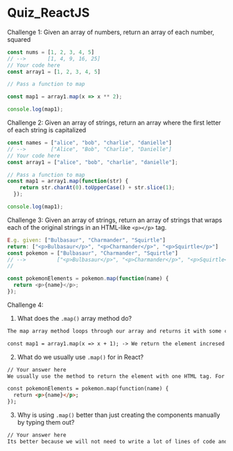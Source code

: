 # Quiz_ReactJS

Challenge 1:
Given an array of numbers, return an array of each number, squared


```js
const nums = [1, 2, 3, 4, 5]
// -->       [1, 4, 9, 16, 25]
// Your code here
const array1 = [1, 2, 3, 4, 5]

// Pass a function to map

const map1 = array1.map(x => x ** 2);

console.log(map1);
```

Challenge 2:
Given an array of strings, return an array where the first letter of each string is capitalized

```js
const names = ["alice", "bob", "charlie", "danielle"]
// -->        ["Alice", "Bob", "Charlie", "Danielle"]
// Your code here
const array1 = ["alice", "bob", "charlie", "danielle"];

// Pass a function to map
const map1 = array1.map(function(str) {
    return str.charAt(0).toUpperCase() + str.slice(1);
  });

console.log(map1);
```




Challenge 3:
Given an array of strings, return an array of strings that wraps each of the original strings in an HTML-like `<p></p>` tag.


```js
E.g. given: ["Bulbasaur", "Charmander", "Squirtle"]
return: ["<p>Bulbasaur</p>", "<p>Charmander</p>", "<p>Squirtle</p>"]
const pokemon = ["Bulbasaur", "Charmander", "Squirtle"]
// -->          ["<p>Bulbasaur</p>", "<p>Charmander</p>", "<p>Squirtle</p>"]
// 

const pokemonElements = pokemon.map(function(name) {
  return <p>{name}</p>;
});
```


Challenge 4:

1. What does the `.map()` array method do?


```md
The map array method loops through our array and returns it with some change. For exemple:

const map1 = array1.map(x => x + 1); -> We return the element incresed by 1
```

2. What do we usually use `.map()` for in React?

```md
// Your answer here
We usually use the method to return the element with one HTML tag. For example: 

const pokemonElements = pokemon.map(function(name) {
  return <p>{name}</p>;
});
```

3. Why is using `.map()` better than just creating the components
   manually by typing them out?

```md
// Your answer here
Its better because we will not need to write a lot of lines of code and makes the code more readable and easier to understand.
```
